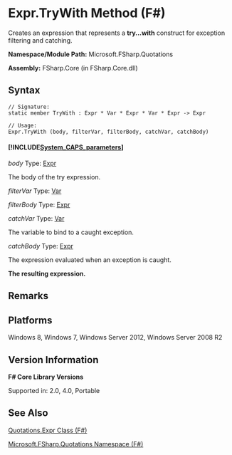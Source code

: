 # Expr.TryWith Method (F#)

Creates an expression that represents a **try...with** construct for exception filtering and catching.

**Namespace/Module Path:** Microsoft.FSharp.Quotations

**Assembly:** FSharp.Core (in FSharp.Core.dll)


## Syntax

```
// Signature:
static member TryWith : Expr * Var * Expr * Var * Expr -> Expr

// Usage:
Expr.TryWith (body, filterVar, filterBody, catchVar, catchBody)
```

#### [!INCLUDE[System_CAPS_parameters](//System/Token/System_CAPS_parameters_md.md)]
*body*
Type: [Expr](http://msdn.microsoft.com/en-us/library/ed6a2caf-69d4-45c2-ab97-e9b3be9bce65)


The body of the try expression.


*filterVar*
Type: [Var](http://msdn.microsoft.com/en-us/library/2b1237f9-d897-4bcf-872a-4a297db3f7b5)


*filterBody*
Type: [Expr](http://msdn.microsoft.com/en-us/library/ed6a2caf-69d4-45c2-ab97-e9b3be9bce65)


*catchVar*
Type: [Var](http://msdn.microsoft.com/en-us/library/2b1237f9-d897-4bcf-872a-4a297db3f7b5)


The variable to bind to a caught exception.


*catchBody*
Type: [Expr](http://msdn.microsoft.com/en-us/library/ed6a2caf-69d4-45c2-ab97-e9b3be9bce65)


The expression evaluated when an exception is caught.



**The resulting expression.**
## Remarks

## Platforms
Windows 8, Windows 7, Windows Server 2012, Windows Server 2008 R2


## Version Information
**F# Core Library Versions**

Supported in: 2.0, 4.0, Portable




## See Also
[Quotations.Expr Class &#40;F&#35;&#41;](Quotations.Expr+Class+%28FSharp%29.md)

[Microsoft.FSharp.Quotations Namespace &#40;F&#35;&#41;](Microsoft.FSharp.Quotations+Namespace+%28FSharp%29.md)

